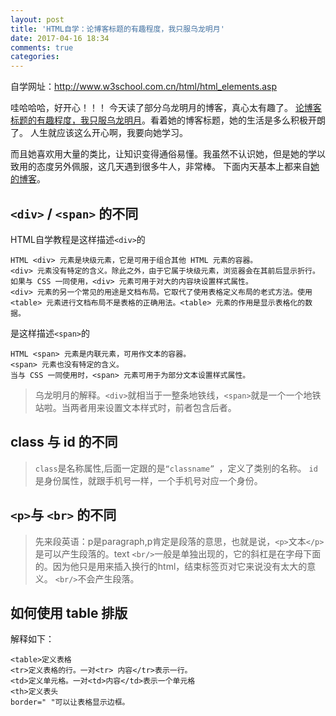 ```yaml
---
layout: post
title: 'HTML自学：论博客标题的有趣程度，我只服乌龙明月'
date: 2017-04-16 18:34
comments: true
categories:
---
```

自学网址：http://www.w3school.com.cn/html/html_elements.asp

哇哈哈哈，好开心！！！
今天读了部分乌龙明月的博客，真心太有趣了。
[论博客标题的有趣程度，我只服乌龙明月](http://maggiewu-blog.logdown.com/posts/1339317)。看着她的博客标题，她的生活是多么积极开朗了。
人生就应该这么开心啊，我要向她学习。

而且她喜欢用大量的类比，让知识变得通俗易懂。我虽然不认识她，但是她的学以致用的态度另外佩服，这几天遇到很多牛人，非常棒。
下面内天基本上都来自[她的博客](http://maggiewu-blog.logdown.com/)。
## ```<div>``` / ```<span>``` 的不同
HTML自学教程是这样描述```<div>```的
```
HTML <div> 元素是块级元素，它是可用于组合其他 HTML 元素的容器。
<div> 元素没有特定的含义。除此之外，由于它属于块级元素，浏览器会在其前后显示折行。
如果与 CSS 一同使用，<div> 元素可用于对大的内容块设置样式属性。
<div> 元素的另一个常见的用途是文档布局。它取代了使用表格定义布局的老式方法。使用 <table> 元素进行文档布局不是表格的正确用法。<table> 元素的作用是显示表格化的数据。
```
是这样描述```<span>```的
```
HTML <span> 元素是内联元素，可用作文本的容器。
<span> 元素也没有特定的含义。
当与 CSS 一同使用时，<span> 元素可用于为部分文本设置样式属性。
```
> 乌龙明月的解释。```<div>```就相当于一整条地铁线，```<span>```就是一个一个地铁站啦。当两者用来设置文本样式时，前者包含后者。

## class 与 id 的不同
> ```class```是名称属性,后面一定跟的是```“classname” ```，定义了类别的名称。
> ```id```是身份属性，就跟手机号一样，一个手机号对应一个身份。

## ```<p>```与 ```<br>``` 的不同

> 先来段英语：p是paragraph,p肯定是段落的意思，也就是说，```<p>```文本```</p>```是可以产生段落的。text
> ```<br/>```一般是单独出现的，它的斜杠是在字母下面的。因为他只是用来插入换行的html，结束标签页对它来说没有太大的意义。
> ```<br/>```不会产生段落。

## 如何使用 table 排版
解释如下：
```
<table>定义表格
<tr>定义表格的行。一对<tr> 内容</tr>表示一行。
<td>定义单元格。一对<td>内容</td>表示一个单元格
<th>定义表头
border=" "可以让表格显示边框。
```
